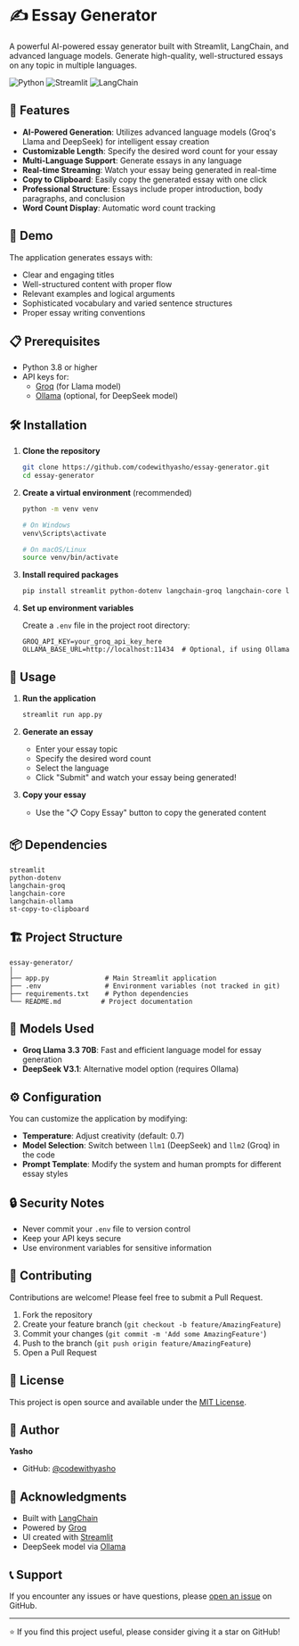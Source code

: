 # ✍️ Essay Generator

A powerful AI-powered essay generator built with Streamlit, LangChain, and advanced language models. Generate high-quality, well-structured essays on any topic in multiple languages.

![Python](https://img.shields.io/badge/Python-3.8%2B-blue)
![Streamlit](https://img.shields.io/badge/Streamlit-1.28%2B-red)
![LangChain](https://img.shields.io/badge/LangChain-Latest-green)

## 🌟 Features

- **AI-Powered Generation**: Utilizes advanced language models (Groq's Llama and DeepSeek) for intelligent essay creation
- **Customizable Length**: Specify the desired word count for your essay
- **Multi-Language Support**: Generate essays in any language
- **Real-time Streaming**: Watch your essay being generated in real-time
- **Copy to Clipboard**: Easily copy the generated essay with one click
- **Professional Structure**: Essays include proper introduction, body paragraphs, and conclusion
- **Word Count Display**: Automatic word count tracking

## 🚀 Demo

The application generates essays with:
- Clear and engaging titles
- Well-structured content with proper flow
- Relevant examples and logical arguments
- Sophisticated vocabulary and varied sentence structures
- Proper essay writing conventions

## 📋 Prerequisites

- Python 3.8 or higher
- API keys for:
  - [Groq](https://console.groq.com/) (for Llama model)
  - [Ollama](https://ollama.ai/) (optional, for DeepSeek model)

## 🛠️ Installation

1. **Clone the repository**
   ```bash
   git clone https://github.com/codewithyasho/essay-generator.git
   cd essay-generator
   ```

2. **Create a virtual environment** (recommended)
   ```bash
   python -m venv venv
   
   # On Windows
   venv\Scripts\activate
   
   # On macOS/Linux
   source venv/bin/activate
   ```

3. **Install required packages**
   ```bash
   pip install streamlit python-dotenv langchain-groq langchain-core langchain-ollama st-copy-to-clipboard
   ```

4. **Set up environment variables**
   
   Create a `.env` file in the project root directory:
   ```env
   GROQ_API_KEY=your_groq_api_key_here
   OLLAMA_BASE_URL=http://localhost:11434  # Optional, if using Ollama
   ```

## 🎯 Usage

1. **Run the application**
   ```bash
   streamlit run app.py
   ```

2. **Generate an essay**
   - Enter your essay topic
   - Specify the desired word count
   - Select the language
   - Click "Submit" and watch your essay being generated!

3. **Copy your essay**
   - Use the "📋 Copy Essay" button to copy the generated content

## 📦 Dependencies

```
streamlit
python-dotenv
langchain-groq
langchain-core
langchain-ollama
st-copy-to-clipboard
```

## 🏗️ Project Structure

```
essay-generator/
│
├── app.py              # Main Streamlit application
├── .env                # Environment variables (not tracked in git)
├── requirements.txt    # Python dependencies
└── README.md          # Project documentation
```

## 🤖 Models Used

- **Groq Llama 3.3 70B**: Fast and efficient language model for essay generation
- **DeepSeek V3.1**: Alternative model option (requires Ollama)

## ⚙️ Configuration

You can customize the application by modifying:
- **Temperature**: Adjust creativity (default: 0.7)
- **Model Selection**: Switch between `llm1` (DeepSeek) and `llm2` (Groq) in the code
- **Prompt Template**: Modify the system and human prompts for different essay styles

## 🔒 Security Notes

- Never commit your `.env` file to version control
- Keep your API keys secure
- Use environment variables for sensitive information

## 🤝 Contributing

Contributions are welcome! Please feel free to submit a Pull Request.

1. Fork the repository
2. Create your feature branch (`git checkout -b feature/AmazingFeature`)
3. Commit your changes (`git commit -m 'Add some AmazingFeature'`)
4. Push to the branch (`git push origin feature/AmazingFeature`)
5. Open a Pull Request

## 📝 License

This project is open source and available under the [MIT License](LICENSE).

## 👤 Author

**Yasho**
- GitHub: [@codewithyasho](https://github.com/codewithyasho)

## 🙏 Acknowledgments

- Built with [LangChain](https://www.langchain.com/)
- Powered by [Groq](https://groq.com/)
- UI created with [Streamlit](https://streamlit.io/)
- DeepSeek model via [Ollama](https://ollama.ai/)

## 📞 Support

If you encounter any issues or have questions, please [open an issue](https://github.com/codewithyasho/essay-generator/issues) on GitHub.

---

⭐ If you find this project useful, please consider giving it a star on GitHub!
